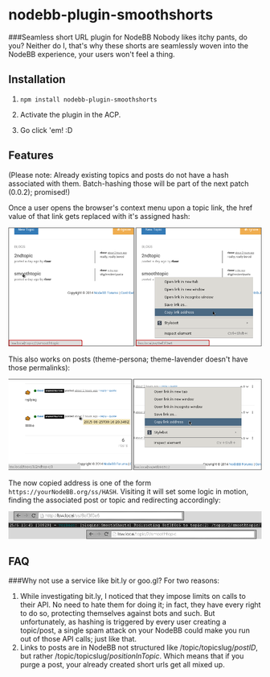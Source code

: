 ﻿# nodebb-plugin-smoothshorts
###Seamless short URL plugin for NodeBB
Nobody likes itchy pants, do you? Neither do I, that's why these shorts are seamlessly woven into the NodeBB experience, your users won't feel a thing.

## Installation
1. `npm install nodebb-plugin-smoothshorts`

2. Activate the plugin in the ACP.

3. Go click 'em! :D

## Features
(Please note: Already existing topics and posts do not have a hash associated with them. Batch-hashing those will be part of the next patch (0.0.2); promised!)

Once a user opens the browser's context menu upon a topic link, the href value of that link gets replaced with it's assigned hash:

![SmoothShorts on a topic link](assets/onTopic.png?raw=true "SmoothShorts on a topic link")

This also works on posts (theme-persona; theme-lavender doesn't have those permalinks):

![SmoothShorts on a post link](assets/onPost.png?raw=true "SmoothShorts on a post link")

The now copied address is one of the form `https://yourNodeBB.org/ss/HASH`. Visiting it will set some logic in motion, finding the associated post or topic and redirecting accordingly:

![SmoothShorts resolving a hash](assets/resolving.png?raw=true "SmoothShorts resolving a hash")

## FAQ
###Why not use a service like bit.ly or goo.gl?
For two reasons:

1. While investigating bit.ly, I noticed that they impose limits on calls to their API. No need to hate them for doing it; in fact, they have every right to do so, protecting themselves against bots and such. But unfortunately, as hashing is triggered by every user creating a topic/post, a single spam attack on your NodeBB could make you run out of those API calls; just like that.
2. Links to posts are in NodeBB not structured like /topic/topicslug/*postID*, but rather /topic/topicslug/*positionInTopic*. Which means that if you purge a post, your already created short urls get all mixed up.
